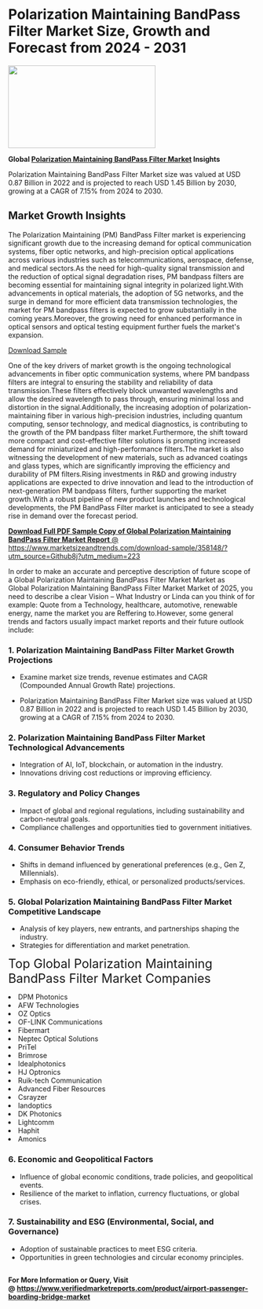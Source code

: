 <H1>Polarization Maintaining BandPass Filter Market Size, Growth and Forecast from 2024 - 2031</H1><img class="aligncenter size-medium wp-image-584254" src="https://thirdeyenews.in/wp-content/uploads/2024/09/Global-Market-Research-300x168.jpeg" alt="" width="300" height="168" /><p><strong>Global&nbsp;<a href="https://www.marketsizeandtrends.com/download-sample/358148/?utm_source=Github8j?utm_medium=223">Polarization Maintaining BandPass Filter Market</a> Insights</strong></p><p>Polarization Maintaining BandPass Filter Market size was valued at USD 0.87 Billion in 2022 and is projected to reach USD 1.45 Billion by 2030, growing at a CAGR of 7.15% from 2024 to 2030.</p><p><h2>Market Growth Insights</h2> <p>The Polarization Maintaining (PM) BandPass Filter market is experiencing significant growth due to the increasing demand for optical communication systems, fiber optic networks, and high-precision optical applications across various industries such as telecommunications, aerospace, defense, and medical sectors.As the need for high-quality signal transmission and the reduction of optical signal degradation rises, PM bandpass filters are becoming essential for maintaining signal integrity in polarized light.With advancements in optical materials, the adoption of 5G networks, and the surge in demand for more efficient data transmission technologies, the market for PM bandpass filters is expected to grow substantially in the coming years.Moreover, the growing need for enhanced performance in optical sensors and optical testing equipment further fuels the market's expansion.</p> <p><a href="#">Download Sample</a></p> <p>One of the key drivers of market growth is the ongoing technological advancements in fiber optic communication systems, where PM bandpass filters are integral to ensuring the stability and reliability of data transmission.These filters effectively block unwanted wavelengths and allow the desired wavelength to pass through, ensuring minimal loss and distortion in the signal.Additionally, the increasing adoption of polarization-maintaining fiber in various high-precision industries, including quantum computing, sensor technology, and medical diagnostics, is contributing to the growth of the PM bandpass filter market.Furthermore, the shift toward more compact and cost-effective filter solutions is prompting increased demand for miniaturized and high-performance filters.The market is also witnessing the development of new materials, such as advanced coatings and glass types, which are significantly improving the efficiency and durability of PM filters.Rising investments in R&D and growing industry applications are expected to drive innovation and lead to the introduction of next-generation PM bandpass filters, further supporting the market growth.With a robust pipeline of new product launches and technological developments, the PM BandPass Filter market is anticipated to see a steady rise in demand over the forecast period.</p> <p><a href="#"></p><p><span class=""><strong>Download Full PDF Sample Copy of Global Polarization Maintaining BandPass Filter Market Report</strong> @ <a href="https://www.marketsizeandtrends.com/download-sample/358148/?utm_source=Github8j?utm_medium=223" target="_blank">https://www.marketsizeandtrends.com/download-sample/358148/?utm_source=Github8j?utm_medium=223</a></span></p><p>In order to make an accurate and perceptive description of future scope of a Global&nbsp;Polarization Maintaining BandPass Filter Market Market as Global&nbsp;Polarization Maintaining BandPass Filter Market Market of 2025, you need to describe a clear Vision &ndash; What Industry or Linda can you think of for example: Quote from a Technology, healthcare, automotive, renewable energy, name the market you are Reffering to.However, some general trends and factors usually impact market reports and their future outlook include:</p><h3>1.&nbsp;<strong>Polarization Maintaining BandPass Filter Market Growth Projections</strong></h3><ul><li>Examine market size trends, revenue estimates and CAGR (Compounded Annual Growth Rate) projections.</li><li><p>Polarization Maintaining BandPass Filter Market size was valued at USD 0.87 Billion in 2022 and is projected to reach USD 1.45 Billion by 2030, growing at a CAGR of 7.15% from 2024 to 2030.</p></li></ul><h3>2.&nbsp;<strong>Polarization Maintaining BandPass Filter Market Technological Advancements</strong></h3><ul><li>Integration of AI, IoT, blockchain, or automation in the industry.</li><li>Innovations driving cost reductions or improving efficiency.</li></ul><h3>3.&nbsp;<strong>Regulatory and Policy Changes</strong></h3><ul><li>Impact of global and regional regulations, including sustainability and carbon-neutral goals.</li><li>Compliance challenges and opportunities tied to government initiatives.</li></ul><h3>4.&nbsp;<strong>Consumer Behavior Trends</strong></h3><ul><li>Shifts in demand influenced by generational preferences (e.g., Gen Z, Millennials).</li><li>Emphasis on eco-friendly, ethical, or personalized products/services.</li></ul><h3>5.&nbsp;<strong>Global Polarization Maintaining BandPass Filter Market Competitive Landscape</strong></h3><ul><li>Analysis of key players, new entrants, and partnerships shaping the industry.</li><li>Strategies for differentiation and market penetration.</li></ul><p data-pm-slice="1 1 []"><span style="color: inherit; font-family: inherit; font-size: 25px;">Top Global Polarization Maintaining BandPass Filter Market Companies</span></p><div class="" data-test-id=""><p><li>DPM Photonics</li><li> AFW Technologies</li><li> OZ Optics</li><li> OF-LINK Communications</li><li> Fibermart</li><li> Neptec Optical Solutions</li><li> PriTel</li><li> Brimrose</li><li> Idealphotonics</li><li> HJ Optronics</li><li> Ruik-tech Communication</li><li> Advanced Fiber Resources</li><li> Csrayzer</li><li> Iandoptics</li><li> DK Photonics</li><li> Lightcomm</li><li> Haphit</li><li> Amonics</li></p></div><h3>6.&nbsp;<strong>Economic and Geopolitical Factors</strong></h3><ul><li>Influence of global economic conditions, trade policies, and geopolitical events.</li><li>Resilience of the market to inflation, currency fluctuations, or global crises.</li></ul><h3>7.&nbsp;<strong>Sustainability and ESG (Environmental, Social, and Governance)</strong></h3><ul><li>Adoption of sustainable practices to meet ESG criteria.</li><li>Opportunities in green technologies and circular economy principles.</li></ul><h2><strong style="font-size: 14px;">For More Information or Query, Visit @&nbsp;</strong><a style="background-color: #ffffff; font-size: 14px;" href="https://www.marketsizeandtrends.com/report/polarization-maintaining-bandpass-filter-market/" target="_blank">https://www.verifiedmarketreports.com/product/airport-passenger-boarding-bridge-market</a></h2>